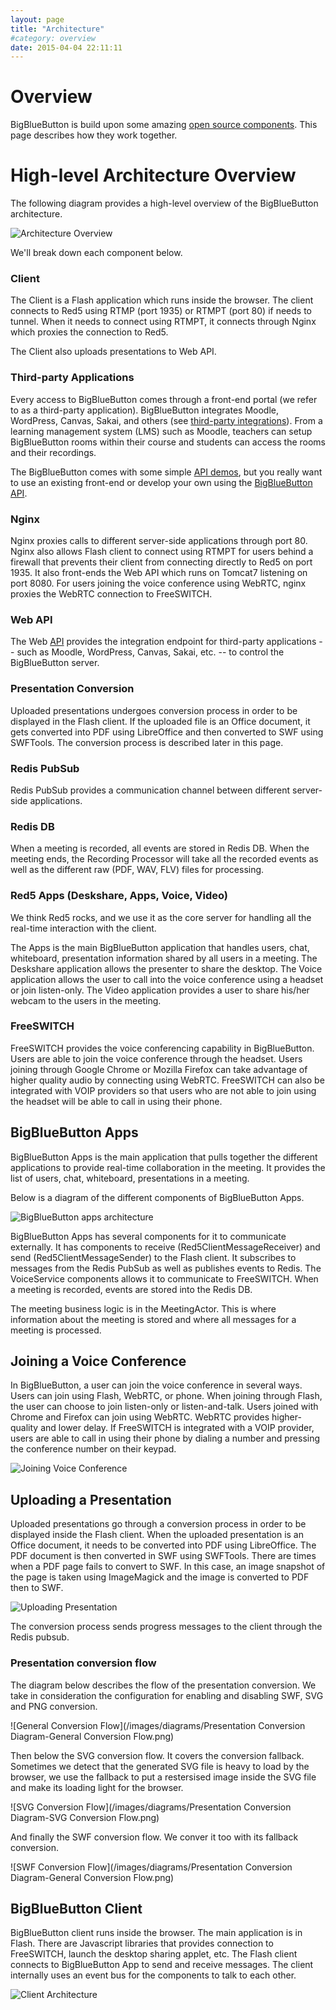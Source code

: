 ```yaml
---
layout: page
title: "Architecture"
#category: overview
date: 2015-04-04 22:11:11
---
```


# Overview

BigBlueButton is build upon some amazing [open source components](/overview/architecture.html#overview). This page describes how they work together.

# High-level Architecture Overview

The following diagram provides a high-level overview of the BigBlueButton architecture.

![Architecture Overview](/images/bbb-arch-overview.png)

We'll break down each component below.

### Client

The Client is a Flash application which runs inside the browser. The client connects to Red5 using RTMP (port 1935) or RTMPT (port 80) if needs to tunnel.
When it needs to connect using RTMPT, it connects through Nginx which proxies the connection to Red5.

The Client also uploads presentations to Web API.

### Third-party Applications

Every access to BigBlueButton comes through a front-end portal (we refer to as a third-party application).  BigBlueButton integrates Moodle, WordPress, Canvas, Sakai, and others (see [third-party integrations](http://bigbluebutton.org/integrations/)).  From a learning management system (LMS) such as Moodle, teachers can setup BigBlueButton rooms within their course and students can access the rooms and their recordings. 

The BigBlueButton comes with some simple [API demos](http://demo.bigbluebutton.org/demo/demo1.jsp), but you really want to use an existing front-end or develop your own using the [BigBlueButton API](/dev/api.html).

### Nginx

Nginx proxies calls to different server-side applications through port 80. Nginx also allows Flash client to connect using RTMPT for users behind a firewall that prevents their client from connecting directly to Red5 on port 1935. It also front-ends the Web API which runs on Tomcat7 listening on port 8080. For users joining the voice conference using WebRTC, nginx proxies the WebRTC connection to FreeSWITCH.

### Web API

The Web [API](/dev/api.html) provides the integration endpoint for third-party applications -- such as Moodle, WordPress, Canvas, Sakai, etc. -- to control the BigBlueButton server. 

### Presentation Conversion

Uploaded presentations undergoes conversion process in order to be displayed in the Flash client. If the uploaded file is an Office document, it gets converted into PDF using LibreOffice and then converted to SWF using SWFTools. The conversion process is described later in this page.

### Redis PubSub

Redis PubSub provides a communication channel between different server-side applications.

### Redis DB

When a meeting is recorded, all events are stored in Redis DB. When the meeting ends, the Recording Processor will take all the recorded events as well as the different raw (PDF, WAV, FLV) files for processing.

### Red5 Apps (Deskshare, Apps, Voice, Video)

We think Red5 rocks, and we use it as the core server for handling all the real-time interaction with the client.

The Apps is the main BigBlueButton application that handles users, chat, whiteboard, presentation information shared by all users in a meeting. The Deskshare application allows the presenter to share the desktop. The Voice application allows the user to call into the voice conference using a headset or join listen-only. The Video application provides a user to share his/her webcam to the users in the meeting.

### FreeSWITCH

FreeSWITCH provides the voice conferencing capability in BigBlueButton. Users are able to join the voice conference through the headset. Users joining through Google Chrome or Mozilla Firefox can take advantage of higher quality audio by connecting using WebRTC. FreeSWITCH can also be integrated with VOIP providers so that users who are not able to join using the headset will be able to call in using their phone.

## BigBlueButton Apps

BigBlueButton Apps is the main application that pulls together the different applications to provide real-time collaboration in the meeting. It provides the list of users, chat, whiteboard, presentations in a meeting.

Below is a diagram of the different components of BigBlueButton Apps.

![BigBlueButton apps architecture](/images/bbb-apps-arch.png)

BigBlueButton Apps has several components for it to communicate externally. It has components to receive (Red5ClientMessageReceiver) and send (Red5ClientMessageSender) to the Flash client. It subscribes to messages from the Redis PubSub as well as publishes events to Redis. The VoiceService components allows it to communicate to FreeSWITCH. When a meeting is recorded, events are stored into the Redis DB.

The meeting business logic is in the MeetingActor. This is where information about the meeting is stored and where all messages for a meeting is processed.

## Joining a Voice Conference

In BigBlueButton, a user can join the voice conference in several ways. Users can join using Flash, WebRTC, or phone. When joining through Flash, the user can choose to join listen-only or listen-and-talk. Users joined with Chrome and Firefox can join using WebRTC. WebRTC provides higher-quality and lower delay. If FreeSWITCH is integrated with a VOIP provider, users are able to call in using their phone by dialing a number and pressing the conference number on their keypad.

![Joining Voice Conference](/images/joining-voice-conf.png)

## Uploading a Presentation

Uploaded presentations go through a conversion process in order to be displayed inside the Flash client. When the uploaded presentation is an Office document, it needs to be converted into PDF using LibreOffice. The PDF document is then converted in SWF using SWFTools. There are times when a PDF page fails to convert to SWF. In this case, an image snapshot of the page is taken using ImageMagick and the image is converted to PDF then to SWF.

![Uploading Presentation](/images/presentation-upload.png)

The conversion process sends progress messages to the client through the Redis pubsub.

### Presentation conversion flow

The diagram below describes the flow of the presentation conversion. We take in consideration the configuration for enabling and disabling SWF, SVG and PNG conversion.

![General Conversion Flow](/images/diagrams/Presentation Conversion Diagram-General Conversion Flow.png)

Then below the SVG conversion flow. It covers the conversion fallback. Sometimes we detect that the generated SVG file is heavy to load by the browser, we use the fallback to put a restersised image inside the SVG file and make its loading light for the browser.

![SVG Conversion Flow](/images/diagrams/Presentation Conversion Diagram-SVG Conversion Flow.png)

And finally the SWF conversion flow. We conver it too with its fallback conversion.

![SWF Conversion Flow](/images/diagrams/Presentation Conversion Diagram-General Conversion Flow.png)

## BigBlueButton Client

BigBlueButton client runs inside the browser. The main application is in Flash. There are Javascript libraries that provides connection to FreeSWITCH, launch the desktop sharing applet, etc. The Flash client connects to BigBlueButton App to send and receive messages. The client internally uses an event bus for the components to talk to each other.

![Client Architecture](/images/bbb-client-arch.png)


